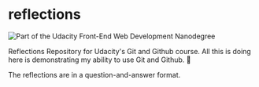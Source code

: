 # reflections
![Part of the Udacity Front-End Web Development Nanodegree](https://img.shields.io/badge/Udacity-Front--End%20Web%20Developer%20Nanodegree-02b3e4.svg)

Reflections Repository for Udacity's Git and Github course. All this is doing here is demonstrating my ability to use Git and Github. 💯

The reflections are in a question-and-answer format.
